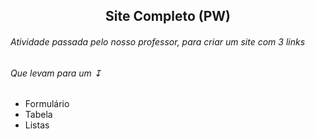 <h2 align="center">Site Completo (PW)</h2>
<h6>Atividade passada pelo nosso professor, para criar um site com 3 links</h6>
  <h6>Que levam para um ↧</h6>
<ul>
<li>Formulário</li>
<li>Tabela</li>  
<li>Listas</li>
</ul>
